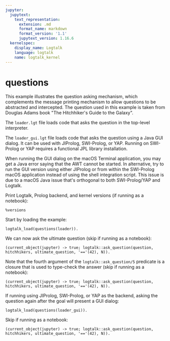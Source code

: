 ```yaml
---
jupyter:
  jupytext:
    text_representation:
      extension: .md
      format_name: markdown
      format_version: '1.1'
      jupytext_version: 1.16.6
  kernelspec:
    display_name: Logtalk
    language: logtalk
    name: logtalk_kernel
---
```


<!--
________________________________________________________________________

This file is part of Logtalk <https://logtalk.org/>  
SPDX-FileCopyrightText: 1998-2025 Paulo Moura <pmoura@logtalk.org>  
SPDX-License-Identifier: Apache-2.0

Licensed under the Apache License, Version 2.0 (the "License");
you may not use this file except in compliance with the License.
You may obtain a copy of the License at

    http://www.apache.org/licenses/LICENSE-2.0

Unless required by applicable law or agreed to in writing, software
distributed under the License is distributed on an "AS IS" BASIS,
WITHOUT WARRANTIES OR CONDITIONS OF ANY KIND, either express or implied.
See the License for the specific language governing permissions and
limitations under the License.
________________________________________________________________________
-->

# questions

This example illustrates the question asking mechanism, which complements
the message printing mechanism to allow questions to be abstracted and
intercepted. The question used in this example is taken from Douglas Adams
book "The Hitchhiker's Guide to the Galaxy".

The `loader.lgt` file loads code that asks the question in the top-level
interpreter.

The `loader_gui.lgt` file loads code that asks the question using a Java
GUI dialog. It can be used with JIProlog, SWI-Prolog, or YAP. Running on
SWI-Prolog or YAP requires a functional JPL library installation.

When running the GUI dialog on the macOS Terminal application, you may get
a Java error saying that the AWT cannot be started. In alternative, try
to run the GUI version using either JIProlog or from within the SWI-Prolog
macOS application instead of using the shell integration script. This issue
is due to a macOS Java issue that's orthogonal to both SWI-Prolog/YAP and
Logtalk.

Print Logtalk, Prolog backend, and kernel versions (if running as a notebook):

```logtalk
%versions
```

Start by loading the example:

```logtalk
logtalk_load(questions(loader)).
```

We can now ask the ultimate question (skip if running as a notebook):

```logtalk
(current_object(jupyter) -> true; logtalk::ask_question(question, hitchhikers, ultimate_question, '=='(42), N)).
```

<!--
The answer to the ultimate question of Life, The Universe and Everything is?
> 42.

N = 42.
-->

Note that the fourth argument of the `logtalk::ask_question/5` predicate is
a closure that is used to type-check the answer (skip if running as a notebook):

```logtalk
(current_object(jupyter) -> true; logtalk::ask_question(question, hitchhikers, ultimate_question, '=='(42), N)).
```

<!--
The answer to the ultimate question of Life, The Universe and Everything is?
> icecream.
> tea.
> 42.

N = 42.
-->

If running using JIProlog, SWI-Prolog, or YAP as the backend, asking the
question again after the goal will present a GUI dialog:

```logtalk
logtalk_load(questions(loader_gui)).
```

<!--
true.
-->

 Skip if running as a notebook:

```logtalk
(current_object(jupyter) -> true; logtalk::ask_question(question, hitchhikers, ultimate_question, '=='(42), N)).
```

<!--
true.
-->
